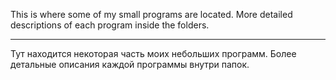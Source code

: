 This is where some of my small programs are located.
 More detailed descriptions of each program inside the folders.

----------------------------------------------------------------

Тут находится некоторая часть моих небольших программ.
 Более детальные описания каждой программы внутри папок.
